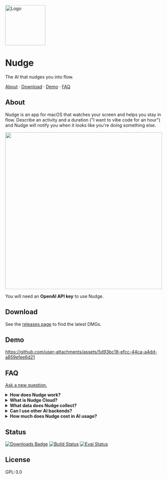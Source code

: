 <img src="https://github.com/user-attachments/assets/1ae2fe14-c93f-4bfe-8d66-aa59046343ad" width="128" alt="Logo" />

# Nudge

The AI that nudges you into flow.

<p align="left">
  <a href="#about">About</a>
  ·
  <a href="#download">Download</a>
  ·
  <a href="#demo">Demo</a>
  ·
  <a href="#faq">FAQ</a>
</p>
</p>

## About

Nudge is an app for macOS that watches your screen and helps you stay in flow. Describe an activity and a duration ("I want to vibe code for an hour") and Nudge will notify you when it looks like you're doing something else.

<p>
<img src="https://github.com/user-attachments/assets/ca091ed8-d4c7-4e53-9570-6db4f4b34f6a" width="500" />
</p>

You will need an **OpenAI API key** to use Nudge.

## Download

See the [releases page](https://github.com/felipap/nudge/releases/latest) to find the latest DMGs.

## Demo

https://github.com/user-attachments/assets/5d93bc18-efcc-44ca-a4dd-a859efee6d21

## FAQ

[Ask a new question.](https://github.com/felipap/nudge/discussions/new/choose)

<details>
  <summary>
    <strong>How does Nudge work?</strong>
  </summary>
  <p>
    During a focus session, Nudge takes screenshots every minute and asks a multimodal AI (e.g., GPT-4o-mini) whether you're doing the activity you chose for that session. When it detects you're distracted, Nudge sends you a notification.
  </p>
  <p>
    You can read the detection code at <a href="https://github.com/felipap/nudge/blob/main/src/ai/openai/assess-capture/index.ts">/main/src/ai/openai/assess-capture/index.ts</a>.
  </p>
</details>
<details>
  <summary>
    <strong>What is Nudge Cloud?</strong>
  </summary>
  <p>
    By default, Nudge sends screenshots directly to OpenAI using your API key. If you don't have an OpenAI key, you can use "Nudge Cloud," which proxies requests through **nudge.fyi**.
  </p>
  <p>
    Screenshots may contain sensitive data, but I don't retain or observe them. I only host this server to make Nudge accessible to non-technical users.
  </p>
  <p>
    You can contact me at felipe AT portalform.com with any questions or concerns.
  </p>
</details>
<details>
  <summary>
    <strong>What data does Nudge collect?</strong>
  </summary>
  <p>
    <strong>With Nudge Cloud:</strong> Nudge Cloud acts as a proxy server and doesn't collect any screenshot or session activity data. We save request headers to prevent abuse, as the server is currently free up to 20 session-hours a month. (I'm eating the cost for the sake of this experiment.)
  </p>
  <p>
    <strong>Without Nudge Cloud:</strong> Data is exchanged directly with OpenAI. The data sent to GPT-4o may be accessible by the owner of the API key you enter.
  </p>
  <p>
    Error tracking: We use <a href="https://sentry.io" target="_blank">Sentry</a> for crashes and telemetry, but <a href="https://docs.sentry.io/platforms/javascript/configuration/options/#sendDefaultPii" target="_blank">we don't collect PII as far as I know</a>. I will consider making this optional in future versions.
  </p>
</details>
<details>
  <summary>
    <strong>Can I use other AI backends?</strong>
  </summary>
  <p>
    Not yet, but I'll add support if there's demand. <a href="https://github.com/felipap/nudge/discussions/new">Start a discussion to request specific providers.</a>
  </p>
</details>
<details>
  <summary>
    <strong>How much does Nudge cost in AI usage?</strong>
  </summary>
  <p>
    Costs depend on the model you use, your screen size, and capture frequency.
  </p>
  <p>
    During testing on July 2nd, 2025: a 1470x956 Mac screenshot used ~14k input tokens in GPT-4o-mini. At default settings (1-minute capture frequency), this works out to $0.002 per minute that Nudge is active, or about $0.12 per hour.
  </p>
  <p>
    I'm looking for ways to reduce these costs. If you have ideas, <a href="https://github.com/felipap/nudge/discussions/new">start a discussion.</a>
  </p>
</details>

## Status

[![Downloads Badge](https://img.shields.io/github/downloads/felipap/nudge/total.svg?color=green)](https://tooomm.github.io/github-release-stats/?username=felipap&repository=nudge)
[![Build Status](https://img.shields.io/github/actions/workflow/status/felipap/nudge/test.yml)](https://github.com/felipap/nudge/actions)
[![Eval Status](https://img.shields.io/github/actions/workflow/status/felipap/nudge/evals.yml?color=orange&label=evals)](https://github.com/felipap/nudge/actions)

## License

GPL-3.0
